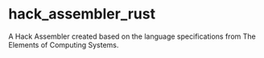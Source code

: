 # hack_assembler_rust

A Hack Assembler created based on the language specifications from The Elements of Computing Systems.